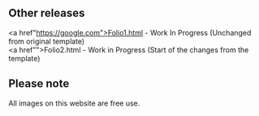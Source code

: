 ## Other releases

<a href"https://google.com">Folio1.html</a> - Work In Progress (Unchanged from original template) <br><a href"">Folio2.html</a> - Work in Progress (Start of the changes from the template)

## Please note

All images on this website are free use.
